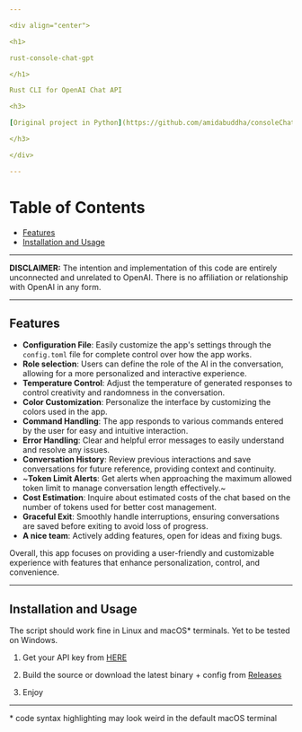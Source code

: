 ```yaml
---

<div align="center">

<h1>

rust-console-chat-gpt

</h1>

Rust CLI for OpenAI Chat API

<h3>

[Original project in Python](https://github.com/amidabuddha/consoleChatGPT)

</h3>

</div>

---
```


# Table of Contents

- [Features](#features)
- [Installation and Usage](#installation-and-usage)

---

**DISCLAIMER:**
The intention and implementation of this code are entirely unconnected and unrelated to OpenAI. There is no affiliation or relationship with OpenAI in any form.

---

## Features

- **Configuration File**: Easily customize the app's settings through the `config.toml` file for complete control over how the app works.
- **Role selection**: Users can define the role of the AI in the conversation, allowing for a more personalized and interactive experience.
- **Temperature Control**: Adjust the temperature of generated responses to control creativity and randomness in the conversation.
- **Color Customization**: Personalize the interface by customizing the colors used in the app.
- **Command Handling**: The app responds to various commands entered by the user for easy and intuitive interaction.
- **Error Handling**: Clear and helpful error messages to easily understand and resolve any issues.
- **Conversation History**: Review previous interactions and save conversations for future reference, providing context and continuity.
- ~**Token Limit Alerts**: Get alerts when approaching the maximum allowed token limit to manage conversation length effectively.~
- **Cost Estimation**: Inquire about estimated costs of the chat based on the number of tokens used for better cost management.
- **Graceful Exit**: Smoothly handle interruptions, ensuring conversations are saved before exiting to avoid loss of progress.
- **A nice team**: Actively adding features, open for ideas and fixing bugs.

Overall, this app focuses on providing a user-friendly and customizable experience with features that enhance personalization, control, and convenience.

---

## Installation and Usage

The script should work fine in Linux and macOS* terminals. Yet to be tested on Windows.

1. Get your API key from [HERE](https://platform.openai.com/account/api-keys)

5. Build the source or download the latest binary + config from [Releases](https://github.com/amidabuddha/rust-console-chat-gpt/releases)

3. Enjoy

---
\* code syntax highlighting may look weird in the default macOS terminal
